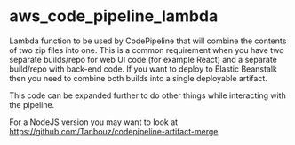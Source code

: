 # aws_code_pipeline_lambda
Lambda function to be used by CodePipeline that will combine the contents of two zip files into one.
This is a common requirement when you have two separate builds/repo for web UI code (for example React) and a separate build/repo with back-end code. If you want to deploy to Elastic Beanstalk then you need to combine both builds into a single deployable artifact.

This code can be expanded further to do other things while interacting with the pipeline.

For a NodeJS version you may want to look at https://github.com/Tanbouz/codepipeline-artifact-merge
